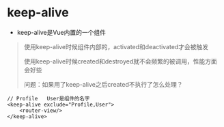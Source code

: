 # keep-alive

+ keep-alive是Vue内置的一个组件

> 使用keep-alive时候组件内部的，activated和deactivated才会被触发
>
> 使用keep-alive时候created和destroyed就不会频繁的被调用，性能方面会好些
>
> 问题：如果用了keep-alive之后created不执行了怎么处理？

```
// Profile   User是组件的名字
<keep-alive exclude="Profile,User">
	<router-view/>
</keep-alive>
```

